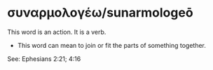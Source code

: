 # συναρμολογέω/sunarmologeō
This word is an action. It is a verb.

* This word can mean to join or fit the parts of something together.

See: Ephesians 2:21; 4:16
